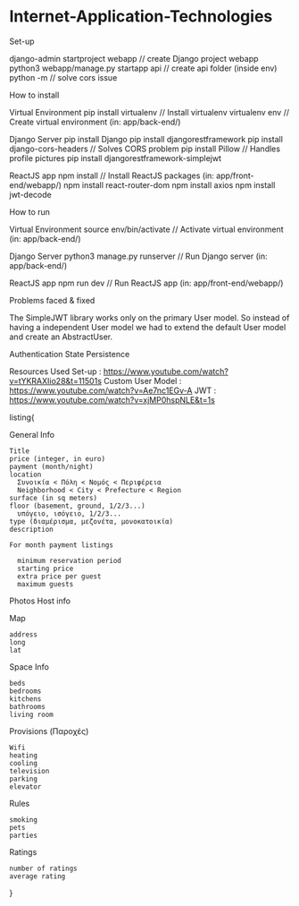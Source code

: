# Internet-Application-Technologies

Set-up

  django-admin startproject webapp        // create Django project webapp
  python3 webapp/manage.py startapp api   // create api folder (inside env)
  python -m    // solve cors issue

How to install

  Virtual Environment
    pip install virtualenv                  // Install virtualenv
    virtualenv env                          // Create virtual environment (in: app/back-end/)
  
  Django Server
    pip install Django
    pip install djangorestframework
    pip install django-cors-headers         // Solves CORS problem
    pip install Pillow                      // Handles profile pictures
    pip install djangorestframework-simplejwt
 
  ReactJS app
    npm install                             // Install ReactJS packages (in: app/front-end/webapp/)
    npm install react-router-dom
    npm install axios
    npm install jwt-decode

How to run
  
  Virtual Environment
    source env/bin/activate                 // Activate virtual environment (in: app/back-end/)
  
  Django Server
    python3 manage.py runserver             // Run Django server (in: app/back-end/)
  
  ReactJS app
    npm run dev                             // Run ReactJS app (in: app/front-end/webapp/)





Problems faced & fixed 

The SimpleJWT library works only on the primary User model. So instead of having a independent User model we had to extend the default User model and create an AbstractUser.

Authentication State Persistence




Resources Used
  Set-up : https://www.youtube.com/watch?v=tYKRAXIio28&t=11501s
  Custom User Model : https://www.youtube.com/watch?v=Ae7nc1EGv-A
  JWT : https://www.youtube.com/watch?v=xjMP0hspNLE&t=1s







listing{

  General Info
  
    Title
    price (integer, in euro)
    payment (month/night)
    location
      Συνοικία < Πόλη < Νομός < Περιφέρεια
      Neighborhood < City < Prefecture < Region
    surface (in sq meters)
    floor (basement, ground, 1/2/3...)
      υπόγειο, ισόγειο, 1/2/3...
    type (διαμέρισμα, μεζονέτα, μονοκατοικία)
    description

    For month payment listings

      minimum reservation period
      starting price
      extra price per guest
      maximum guests


  Photos
  Host info

  Map

    address
    long
    lat


  Space Info

    beds
    bedrooms
    kitchens
    bathrooms
    living room

  
  Provisions (Παροχές)

    Wifi
    heating
    cooling
    television
    parking
    elevator

  Rules

    smoking
    pets
    parties


  Ratings

    number of ratings
    average rating
}